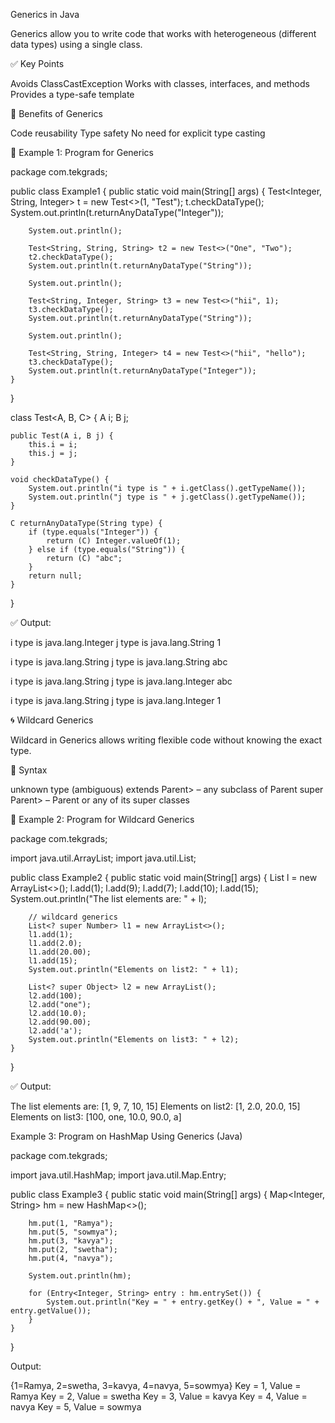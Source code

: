 Generics in Java

Generics allow you to write code that works with heterogeneous (different data types) using a single class.

✅ Key Points

Avoids ClassCastException
Works with classes, interfaces, and methods
Provides a type-safe template

🚀 Benefits of Generics

Code reusability
Type safety
No need for explicit type casting

🔸 Example 1: Program for Generics


package com.tekgrads;

public class Example1 {
    public static void main(String[] args) {
        Test<Integer, String, Integer> t = new Test<>(1, "Test");
        t.checkDataType();
        System.out.println(t.returnAnyDataType("Integer"));

        System.out.println();

        Test<String, String, String> t2 = new Test<>("One", "Two");
        t2.checkDataType();
        System.out.println(t.returnAnyDataType("String"));

        System.out.println();

        Test<String, Integer, String> t3 = new Test<>("hii", 1);
        t3.checkDataType();
        System.out.println(t.returnAnyDataType("String"));

        System.out.println();

        Test<String, String, Integer> t4 = new Test<>("hii", "hello");
        t3.checkDataType();
        System.out.println(t.returnAnyDataType("Integer"));
    }
}

class Test<A, B, C> {
    A i;
    B j;

    public Test(A i, B j) {
        this.i = i;
        this.j = j;
    }

    void checkDataType() {
        System.out.println("i type is " + i.getClass().getTypeName());
        System.out.println("j type is " + j.getClass().getTypeName());
    }

    C returnAnyDataType(String type) {
        if (type.equals("Integer")) {
            return (C) Integer.valueOf(1);
        } else if (type.equals("String")) {
            return (C) "abc";
        }
        return null;
    }
}

✅ Output:

i type is java.lang.Integer
j type is java.lang.String
1

i type is java.lang.String
j type is java.lang.String
abc

i type is java.lang.String
j type is java.lang.Integer
abc

i type is java.lang.String
j type is java.lang.Integer
1

🌀 Wildcard Generics

Wildcard in Generics allows writing flexible code without knowing the exact type.

🔹 Syntax

   unknown type (ambiguous)
   extends Parent> – any subclass of Parent
   super Parent> – Parent or any of its super classes

🔸 Example 2: Program for Wildcard Generics

package com.tekgrads;

import java.util.ArrayList;
import java.util.List;

public class Example2 {
    public static void main(String[] args) {
        List<Integer> l = new ArrayList<>();
        l.add(1);
        l.add(9);
        l.add(7);
        l.add(10);
        l.add(15);
        System.out.println("The list elements are: " + l);

        // wildcard generics
        List<? super Number> l1 = new ArrayList<>();
        l1.add(1);
        l1.add(2.0);
        l1.add(20.00);
        l1.add(15);
        System.out.println("Elements on list2: " + l1);

        List<? super Object> l2 = new ArrayList();
        l2.add(100);
        l2.add("one");
        l2.add(10.0);
        l2.add(90.00);
        l2.add('a');
        System.out.println("Elements on list3: " + l2);
    }
}

✅ Output:

The list elements are: [1, 9, 7, 10, 15]
Elements on list2: [1, 2.0, 20.0, 15]
Elements on list3: [100, one, 10.0, 90.0, a]

Example 3: Program on HashMap Using Generics (Java)

package com.tekgrads;

import java.util.HashMap;
import java.util.Map.Entry;

public class Example3 {
    public static void main(String[] args) {
        Map<Integer, String> hm = new HashMap<>();

        hm.put(1, "Ramya");
        hm.put(5, "sowmya");
        hm.put(3, "kavya");
        hm.put(2, "swetha");
        hm.put(4, "navya");

        System.out.println(hm);

        for (Entry<Integer, String> entry : hm.entrySet()) {
            System.out.println("Key = " + entry.getKey() + ", Value = " + entry.getValue());
        }
    }
}

Output:

{1=Ramya, 2=swetha, 3=kavya, 4=navya, 5=sowmya}
Key = 1, Value = Ramya
Key = 2, Value = swetha
Key = 3, Value = kavya
Key = 4, Value = navya
Key = 5, Value = sowmya










